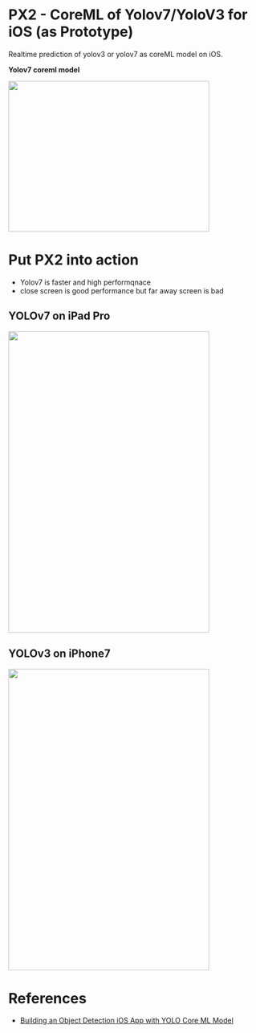 # PX2 - CoreML of Yolov7/YoloV3 for iOS (as Prototype)

Realtime prediction of yolov3 or yolov7 as coreML model on iOS.

<b> Yolov7 coreml model</b>

<img src="https://user-images.githubusercontent.com/48679574/196462304-ccce0fbd-719d-424c-89af-d72bd7a679ef.png" width="400" height="300"/>


# Put PX2 into action 

- Yolov7 is faster and high performqnace 
- close screen is good performance but far away screen is bad 

## YOLOv7 on iPad Pro 

<img src="https://user-images.githubusercontent.com/48679574/196466414-aba56943-5e22-4f45-a589-a57a3a962032.gif" width="400" height="600"/>

## YOLOv3 on iPhone7

<img src="https://user-images.githubusercontent.com/48679574/196463797-f4e5cfa2-f178-4902-b99c-be4016a19025.gif" width="400" height="600"/>


# References
- [Building an Object Detection iOS App with YOLO Core ML Model](https://www.codeproject.com/Articles/5286805/Building-an-Object-Detection-iOS-App-with-YOLO-Cor)
